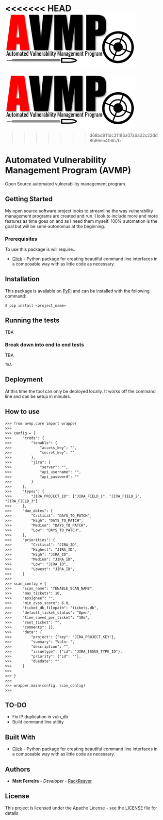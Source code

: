 <<<<<<< HEAD
![Alt text](logo.png "logo")
=======
![Alt text](logo.png?raw=true "logo")
>>>>>>> d68bd911dc31186a07a6a32c22dd8b86e5406b7b

# Automated Vulnerability Management Program (AVMP)

Open Source automated vulnerability management program.

## Getting Started

My open source software project looks to streamline the way vulnerability management programs are created and run. I look to include more and more features as time goes on and as I need them myself. 100% automation is the goal but will be semi-autonomus at the beginning.

### Prerequisites

To use this package is will require...

* [Click](https://click.palletsprojects.com/) - Python package for creating beautiful command line interfaces in a composable way with as little code as necessary.

## Installation

This package is available on [PyPi](https://pypi.org) and can be installed with the following command:

```
$ pip install <project_name>
```

## Running the tests

TBA

### Break down into end to end tests

TBA

```
TBA
```

## Deployment

At this time the tool can only be deployed locally. It works off the command line and can be setup in minutes.

## How to use
```
>>> from avmp.core import wrapper
>>> 
>>> config = {
>>>     "creds": {
>>>         "tenable": {
>>>             "access_key": "",
>>>             "secret_key": ""
>>>         },
>>>         "jira": {
>>>             "server": "",
>>>             "api_username": "",
>>>             "api_password": ""
>>>         }
>>>     },
>>>     "types": {
>>>         "JIRA_PROJECT_ID": ["JIRA_FIELD_1", "JIRA_FIELD_2", "JIRA_FIELD_3"]
>>>     },
>>>     "due_dates": {
>>>         "Critical": "DAYS_TO_PATCH",
>>>         "High": "DAYS_TO_PATCH",
>>>         "Medium": "DAYS_TO_PATCH",
>>>         "Low": "DAYS_TO_PATCH",
>>>     },
>>>     "priorities": {
>>>         "Critical": "JIRA_ID",
>>>         "Highest": "JIRA_ID",
>>>         "High": "JIRA_ID",
>>>         "Medium": "JIRA_ID",
>>>         "Low": "JIRA_ID",
>>>         "Lowest": "JIRA_ID",
>>>     }
>>> 
>>> scan_config = {
>>>     "scan_name": "TENABLE_SCAN_NAME",
>>>     "max_tickets": 10,
>>>     "assignee": "",
>>>     "min_cvss_score": 6.0,
>>>     "ticket_db_filepath": "tickets.db",
>>>     "default_ticket_status": "Open",
>>>     "time_saved_per_ticket": "10m",
>>>     "root_ticket": "",
>>>     "comments": [],
>>>     "data": {
>>>         "project": {"key": "JIRA_PROJECT_KEY"},
>>>         "summary": "Vuln: ",
>>>         "description": "",
>>>         "issuetype": {"id": "JIRA_ISSUE_TYPE_ID"},
>>>         "priority": {"id": ""},
>>>         "duedate": ""
>>>     }
>>>     
>>> }
>>> 
>>> wrapper.main(config, scan_config)
>>> 
```

## TO-DO
* Fix IP duplication in vuln_db
* Build command line utility

## Built With

* [Click](https://click.palletsprojects.com/) - Python package for creating beautiful command line interfaces in a composable way with as little code as necessary.

## Authors

* **Matt Ferreira** - *Developer* - [RackReaver](https://github.com/RackReaver)

## License

This project is licensed under the Apache License - see the [LICENSE](LICENSE) file for details